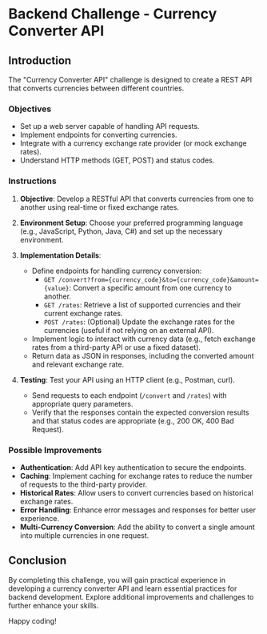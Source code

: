 # Backend Challenge - Currency Converter API

## Introduction

The "Currency Converter API" challenge is designed to create a REST API that converts currencies between different countries.

### Objectives

- Set up a web server capable of handling API requests.
- Implement endpoints for converting currencies.
- Integrate with a currency exchange rate provider (or mock exchange rates).
- Understand HTTP methods (GET, POST) and status codes.

### Instructions

1. **Objective**: Develop a RESTful API that converts currencies from one to another using real-time or fixed exchange rates.

2. **Environment Setup**: Choose your preferred programming language (e.g., JavaScript, Python, Java, C#) and set up the necessary environment.

3. **Implementation Details**:
   - Define endpoints for handling currency conversion:
     - `GET /convert?from={currency_code}&to={currency_code}&amount={value}`: Convert a specific amount from one currency to another.
     - `GET /rates`: Retrieve a list of supported currencies and their current exchange rates.
     - `POST /rates`: (Optional) Update the exchange rates for the currencies (useful if not relying on an external API).
   - Implement logic to interact with currency data (e.g., fetch exchange rates from a third-party API or use a fixed dataset).
   - Return data as JSON in responses, including the converted amount and relevant exchange rate.

4. **Testing**: Test your API using an HTTP client (e.g., Postman, curl).
   - Send requests to each endpoint (`/convert` and `/rates`) with appropriate query parameters.
   - Verify that the responses contain the expected conversion results and that status codes are appropriate (e.g., 200 OK, 400 Bad Request).

### Possible Improvements

- **Authentication**: Add API key authentication to secure the endpoints.
- **Caching**: Implement caching for exchange rates to reduce the number of requests to the third-party provider.
- **Historical Rates**: Allow users to convert currencies based on historical exchange rates.
- **Error Handling**: Enhance error messages and responses for better user experience.
- **Multi-Currency Conversion**: Add the ability to convert a single amount into multiple currencies in one request.

## Conclusion

By completing this challenge, you will gain practical experience in developing a currency converter API and learn essential practices for backend development. Explore additional improvements and challenges to further enhance your skills.

Happy coding!
